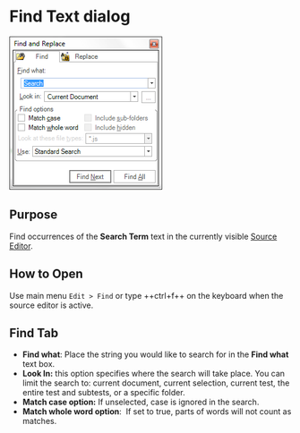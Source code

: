 # Find Text dialog

![find text dialog](./img/find_text_dialog1.png)

## Purpose

Find occurrences of the **Search Term** text in the currently visible [Source Editor](source_editor.md).

## How to Open

Use main menu `Edit > Find` or type ++ctrl+f++ on the keyboard when the source editor is active.

## Find Tab

- **Find what**: Place the string you would like to search for in the **Find what** text box.
- **Look In:** this option specifies where the search will take place. You can limit the search to: current document, current selection, current test, the entire test and subtests, or a specific folder.
- **Match case option:** If unselected, case is ignored in the search.
- **Match whole word option**:  If set to true, parts of words will not count as matches.
